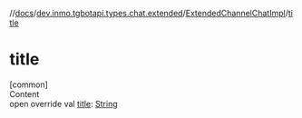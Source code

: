 //[docs](../../../index.md)/[dev.inmo.tgbotapi.types.chat.extended](../index.md)/[ExtendedChannelChatImpl](index.md)/[title](title.md)



# title  
[common]  
Content  
open override val [title](title.md): [String](https://kotlinlang.org/api/latest/jvm/stdlib/kotlin/-string/index.html)  



